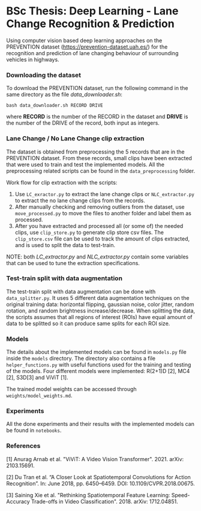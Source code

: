 # BSc Thesis: Deep Learning - Lane Change Recognition & Prediction

Using computer vision based deep learning approaches on the PREVENTION dataset (https://prevention-dataset.uah.es/) for the recognition 
and prediction of lane changing behaviour of surrounding vehicles in highways.

### Downloading the dataset
To download the PREVENTION dataset, run the following command in the same directory as the file *data_downloader.sh*:
```
bash data_downloader.sh RECORD DRIVE
```
where **RECORD** is the number of the RECORD in the dataset and **DRIVE** is the number of the DRIVE of the record, both input as integers.

### Lane Change / No Lane Change clip extraction
The dataset is obtained from preprocessing the 5 records that are in the PREVENTION dataset. From these records,
small clips have been extracted that were used to train and test the implemented models.
All the preprocessing related scripts can be found in the `data_preprocessing` folder.

Work flow for clip extraction with the scripts:
1. Use `LC_exractor.py` to extract the lane change clips or `NLC_extractor.py` to extract the no lane change clips from the records.
2. After manually checking and removing outliers from the dataset, use `move_processed.py` to move the files
to another folder and label them as processed.
3. After you have extracted and processed all (or some of) the needed clips, use `clip_store.py` to generate clip store csv files. 
The `clip_store.csv` file can be used to track the amount of clips extracted, and is used to split the data to test-train.

NOTE: both *LC_extractor.py* and *NLC_extractor.py* contain some variables that can be used to tune the extraction
specifications.

### Test-train split with data augmentation
The test-train split with data augmentation can be done with `data_splitter.py`. It uses 5 different data augmentation
techniques on the original training data: horizontal flipping, gaussian noise, color jitter, random rotation, and 
random brightness increase/decrease.
When splitting the data, the scripts assumes that all regions of interest (ROIs) have equal amount of data to be splitted so
it can produce same splits for each ROI size.

### Models
The details about the implemented models can be found in `models.py` file inside the ``models`` directory. The directory also
contains a file `helper_functions.py` with useful functions used for the training and testing of the models. 
Four different models were implemented: R(2+1)D [2], MC4 [2], S3D[3] and ViViT [1].

The trained model weights can be accessed through `weights/model_weights.md`.

### Experiments
All the done experiments and their results with the implemented models can be found in `notebooks`. 

### References
[1] Anurag Arnab et al. "ViViT: A Video Vision Transformer". 2021. arXiv: 2103.15691.

[2] Du Tran et al. “A Closer Look at Spatiotemporal Convolutions for Action Recognition”. In: June 2018, pp. 6450–6459. DOI: 10.1109/CVPR.2018.00675.

[3] Saining Xie et al. "Rethinking Spatiotemporal Feature Learning:
Speed-Accuracy Trade-offs in Video Classification". 2018. arXiv: 1712.04851.